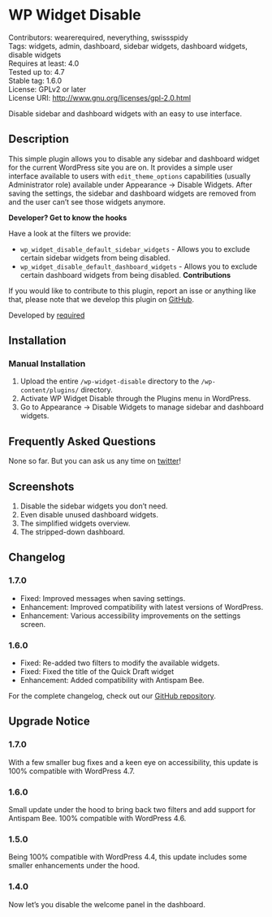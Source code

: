 # WP Widget Disable #
Contributors:      wearerequired, neverything, swissspidy   
Tags:              widgets, admin, dashboard, sidebar widgets, dashboard widgets, disable widgets  
Requires at least: 4.0  
Tested up to:      4.7  
Stable tag:        1.6.0  
License:           GPLv2 or later  
License URI:       http://www.gnu.org/licenses/gpl-2.0.html  

Disable sidebar and dashboard widgets with an easy to use interface.

## Description
This simple plugin allows you to disable any sidebar and dashboard widget for the current WordPress site you are on. It provides a simple user interface available to users with `edit_theme_options` capabilities (usually Administrator role) available under Appearance -> Disable Widgets.
After saving the settings, the sidebar and dashboard widgets are removed from and the user can’t see those widgets anymore.

**Developer? Get to know the hooks**

Have a look at the filters we provide:

* `wp_widget_disable_default_sidebar_widgets` - Allows you to exclude certain sidebar widgets from being disabled.
* `wp_widget_disable_default_dashboard_widgets` - Allows you to exclude certain dashboard widgets from being disabled.
**Contributions**

If you would like to contribute to this plugin, report an isse or anything like that, please note that we develop this plugin on [GitHub](https://github.com/wearerequired/WP-Widget-Disable).

Developed by [required](https://required.com/ "Team of experienced web professionals from Switzerland & Germany")

## Installation

### Manual Installation

1. Upload the entire `/wp-widget-disable` directory to the `/wp-content/plugins/` directory.
2. Activate WP Widget Disable through the Plugins menu in WordPress.
3. Go to Appearance -> Disable Widgets to manage sidebar and dashboard widgets.

## Frequently Asked Questions

None so far. But you can ask us any time on [twitter](https://twitter.com/wearerequired)!

## Screenshots

1. Disable the sidebar widgets you don’t need.
2. Even disable unused dashboard widgets.
3. The simplified widgets overview.
4. The stripped-down dashboard.

## Changelog

### 1.7.0

* Fixed: Improved messages when saving settings.
* Enhancement: Improved compatibility with latest versions of WordPress.
* Enhancement: Various accessibility improvements on the settings screen.

### 1.6.0
* Fixed: Re-added two filters to modify the available widgets.
* Fixed: Fixed the title of the Quick Draft widget
* Enhancement: Added compatibility with Antispam Bee.

For the complete changelog, check out our [GitHub repository](https://github.com/wearerequired/WP-Widget-Disable).

## Upgrade Notice

### 1.7.0

With a few smaller bug fixes and a keen eye on accessibility, this update is 100% compatible with WordPress 4.7.

### 1.6.0
Small update under the hood to bring back two filters and add support for Antispam Bee. 100% compatible with WordPress 4.6.

### 1.5.0
Being 100% compatible with WordPress 4.4, this update includes some smaller enhancements under the hood.

### 1.4.0
Now let’s you disable the welcome panel in the dashboard.

